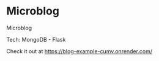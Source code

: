 # Microblog
Microblog

Tech: MongoDB - Flask

Check it out at https://blog-example-cumv.onrender.com/
